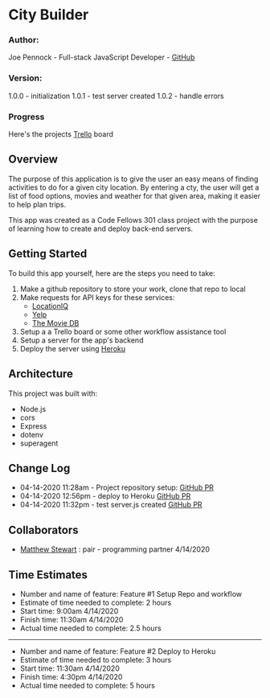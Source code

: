 # City Builder

### **Author**:
Joe Pennock - Full-stack JavaScript Developer - [GitHub](https://github.com/penjoe)

### **Version**:
1.0.0 - initialization
1.0.1 - test server created
1.0.2 - handle errors
<!-- (increment the patch/fix version number if you make more commits past your first submission) -->

###  Progress 
Here's the projects [Trello](https://trello.com/b/S1cbilFm/city-builder-api) board
## Overview
The purpose of this application is to give the user an easy means of finding activities to do for a given city location. By entering a cty, the user will get a list of food options, movies and weather for that given area, making it easier to help plan trips.

This app was created as a Code Fellows 301 class project with the purpose of learning how to create and deploy back-end servers. 

## Getting Started
To build this app yourself, here are the steps you need to take:
1. Make a github repository to store your work, clone that repo to local
2. Make requests for API keys for these services:
    - [LocationIQ](https://locationiq.com/)
    - [Yelp](https://www.yelp.com/developers/documentation/v3/business_search)
    - [The Movie DB](https://developers.themoviedb.org/3/getting-started/introduction)
3. Setup a a Trello board or some other workflow assistance tool
4. Setup a server for the app's backend
5. Deploy the server using [Heroku](https://www.heroku.com/)

## Architecture
<!-- Provide a detailed description of the application design. What technologies (languages, libraries, etc) you're using, and any other relevant design information. -->
This project was built with:
- Node.js
- cors
- Express
- dotenv
- superagent

## Change Log
<!-- Use this area to document the iterative changes made to your application as each feature is successfully implemented. Use time stamps. Here's an examples:
01-01-2001 4:59pm - Application now has a fully-functional express server, with a GET route for the location resource. -->
- 04-14-2020 11:28am - Project repository setup: [GitHub PR](https://github.com/penjoe/city-builder/pull/1)
- 04-14-2020 12:56pm - deploy to Heroku [GitHub PR](https://github.com/penjoe/city-explorer-api/pull/2)
- 04-14-2020 11:32pm - test server.js created [GitHub PR](https://github.com/penjoe/city-explorer-api/pull/3)

## Collaborators
- [Matthew Stewart](https://github.com/matthewadamstewart) :  pair - programming partner 4/14/2020

## Time Estimates
- Number and name of feature: Feature #1 Setup Repo and workflow
- Estimate of time needed to complete: 2 hours
- Start time: 9:00am 4/14/2020
- Finish time: 11:30am 4/14/2020
- Actual time needed to complete: 2.5 hours
<hr>

- Number and name of feature: Feature #2 Deploy to Heroku
- Estimate of time needed to complete: 3 hours
- Start time: 11:30am 4/14/2020
- Finish time: 4:30pm 4/14/2020
- Actual time needed to complete: 5 hours
